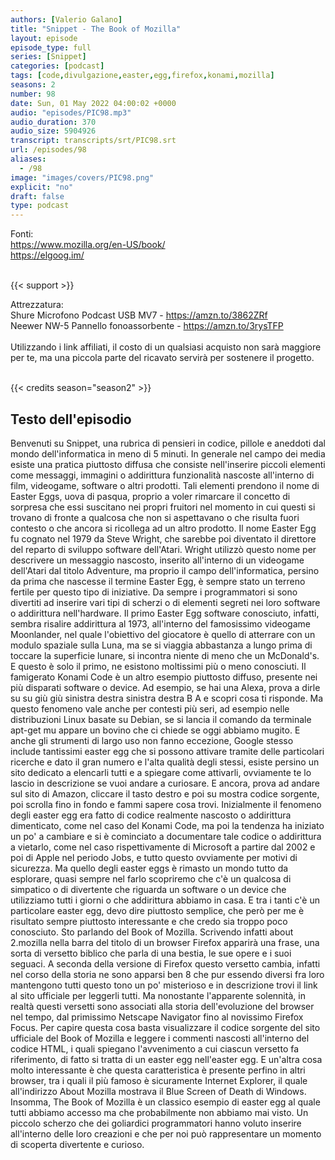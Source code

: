 ```yaml
---
authors: [Valerio Galano]
title: "Snippet - The Book of Mozilla"
layout: episode
episode_type: full
series: [Snippet]
categories: [podcast]
tags: [code,divulgazione,easter,egg,firefox,konami,mozilla]
seasons: 2
number: 98
date: Sun, 01 May 2022 04:00:02 +0000
audio: "episodes/PIC98.mp3"
audio_duration: 370
audio_size: 5904926
transcript: transcripts/srt/PIC98.srt
url: /episodes/98
aliases: 
  - /98
image: "images/covers/PIC98.png"
explicit: "no"
draft: false
type: podcast
---
```

Fonti: <br />
<a href="https://www.mozilla.org/en-US/book/" rel="noopener">https://www.mozilla.org/en-US/book/</a><br />
<a href="https://elgoog.im/" rel="noopener">https://elgoog.im/</a><br />
<br />


{{< support >}}

Attrezzatura:<br />
Shure Microfono Podcast USB MV7 - <a href="https://amzn.to/3862ZRf" rel="noopener">https://amzn.to/3862ZRf</a> <br />
Neewer NW-5 Pannello fonoassorbente - <a href="https://amzn.to/3rysTFP" rel="noopener">https://amzn.to/3rysTFP</a> <br />
<br />
Utilizzando i link affiliati, il costo di un qualsiasi acquisto non sarà maggiore per te, ma una piccola parte del ricavato servirà per sostenere il progetto.<br />
<br />


{{< credits season="season2" >}}

<!-- more -->

## Testo dell'episodio

Benvenuti su Snippet, una rubrica di pensieri in codice, pillole e aneddoti dal mondo dell'informatica
in meno di 5 minuti.
In generale nel campo dei media esiste una pratica piuttosto diffusa che consiste nell'inserire
piccoli elementi come messaggi, immagini o addirittura funzionalità nascoste all'interno
di film, videogame, software o altri prodotti.
Tali elementi prendono il nome di Easter Eggs, uova di pasqua, proprio a voler rimarcare
il concetto di sorpresa che essi suscitano nei propri fruitori nel momento in cui questi
si trovano di fronte a qualcosa che non si aspettavano o che risulta fuori contesto
o che ancora si ricollega ad un altro prodotto.
Il nome Easter Egg fu cognato nel 1979 da Steve Wright, che sarebbe poi diventato il
direttore del reparto di sviluppo software dell'Atari.
Wright utilizzò questo nome per descrivere un messaggio nascosto, inserito all'interno
di un videogame dell'Atari dal titolo Adventure, ma proprio il campo dell'informatica, persino
da prima che nascesse il termine Easter Egg, è sempre stato un terreno fertile per questo
tipo di iniziative.
Da sempre i programmatori si sono divertiti ad inserire vari tipi di scherzi o di elementi
segreti nei loro software o addirittura nell'hardware.
Il primo Easter Egg software conosciuto, infatti, sembra risalire addirittura al 1973, all'interno
del famosissimo videogame Moonlander, nel quale l'obiettivo del giocatore è quello
di atterrare con un modulo spaziale sulla Luna, ma se si viaggia abbastanza a lungo
prima di toccare la superficie lunare, si incontra niente di meno che un McDonald's.
E questo è solo il primo, ne esistono moltissimi più o meno conosciuti.
Il famigerato Konami Code è un altro esempio piuttosto diffuso, presente nei più disparati
software o device.
Ad esempio, se hai una Alexa, prova a dirle su su giù giù sinistra destra sinistra
destra B A e scopri cosa ti risponde.
Ma questo fenomeno vale anche per contesti più seri, ad esempio nelle distribuzioni
Linux basate su Debian, se si lancia il comando da terminale apt-get mu appare un bovino che
ci chiede se oggi abbiamo mugito.
E anche gli strumenti di largo uso non fanno eccezione, Google stesso include tantissimi
easter egg che si possono attivare tramite delle particolari ricerche e dato il gran numero
e l'alta qualità degli stessi, esiste persino un sito dedicato a elencarli tutti e a spiegare
come attivarli, ovviamente te lo lascio in descrizione se vuoi andare a curiosare.
E ancora, prova ad andare sul sito di Amazon, cliccare il tasto destro e poi su mostra codice
sorgente, poi scrolla fino in fondo e fammi sapere cosa trovi.
Inizialmente il fenomeno degli easter egg era fatto di codice realmente nascosto o addirittura
dimenticato, come nel caso del Konami Code, ma poi la tendenza ha iniziato un po' a cambiare
e si è cominciato a documentare tale codice o addirittura a vietarlo, come nel caso rispettivamente
di Microsoft a partire dal 2002 e poi di Apple nel periodo Jobs, e tutto questo ovviamente
per motivi di sicurezza.
Ma quello degli easter eggs è rimasto un mondo tutto da esplorare, quasi sempre nel
farlo scopriremo che c'è un qualcosa di simpatico o di divertente che riguarda un software o
un device che utilizziamo tutti i giorni o che addirittura abbiamo in casa.
E tra i tanti c'è un particolare easter egg, devo dire piuttosto semplice, che però
per me è risultato sempre piuttosto interessante e che credo sia troppo poco conosciuto.
Sto parlando del Book of Mozilla.
Scrivendo infatti about 2.mozilla nella barra del titolo di un browser Firefox apparirà
una frase, una sorta di versetto biblico che parla di una bestia, le sue opere e i suoi
seguaci.
A seconda della versione di Firefox questo versetto cambia, infatti nel corso della storia
ne sono apparsi ben 8 che pur essendo diversi fra loro mantengono tutti questo tono un po'
misterioso e in descrizione trovi il link al sito ufficiale per leggerli tutti.
Ma nonostante l'apparente solennità, in realtà questi versetti sono associati alla
storia dell'evoluzione del browser nel tempo, dal primissimo Netscape Navigator fino al
novissimo Firefox Focus.
Per capire questa cosa basta visualizzare il codice sorgente del sito ufficiale del
Book of Mozilla e leggere i commenti nascosti all'interno del codice HTML, i quali spiegano
l'avvenimento a cui ciascun versetto fa riferimento, di fatto si tratta di un easter egg nell'easter
egg.
E un'altra cosa molto interessante è che questa caratteristica è presente perfino
in altri browser, tra i quali il più famoso è sicuramente Internet Explorer, il quale
all'indirizzo About Mozilla mostrava il Blue Screen of Death di Windows.
Insomma, The Book of Mozilla è un classico esempio di easter egg al quale tutti abbiamo
accesso ma che probabilmente non abbiamo mai visto.
Un piccolo scherzo che dei goliardici programmatori hanno voluto inserire all'interno delle loro
creazioni e che per noi può rappresentare un momento di scoperta divertente e curioso.

